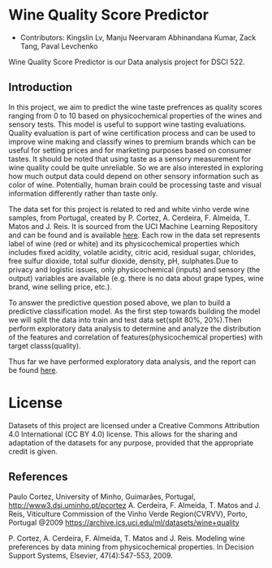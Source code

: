 # Wine Quality Score Predictor

-   Contributors: Kingslin Lv, Manju Neervaram Abhinandana Kumar, Zack Tang, Paval Levchenko

Wine Quality Score Predictor is our Data analysis project for DSCI 522.

## Introduction

  In this project, we aim to predict the wine taste prefrences as quality scores ranging from 0 to 10 based on physicochemical properties of the wines and sensory tests. This model is useful to support wine tasting evaluations. Quality evaluation is part of wine certification process and can be used to improve wine making and classify wines to premium brands which can be useful for setting prices and for marketing purposes based on consumer tastes. It should be noted that using taste as a sensory measurement for wine quality could be quite unreliable. So we are also interested in exploring how much output data could depend on other sensory information such as color of wine. Potentially, human brain could be processing taste and visual information differently rather than taste only. 

  The data set for this project is related to red and white vinho verde wine samples, from Portugal, created by P. Cortez, A. Cerdeira, F. Almeida, T. Matos and J. Reis. It is sourced from the UCI Machine Learning Repository and can be found and is available [here](https://archive.ics.uci.edu/ml/datasets/wine+quality). Each row in the data set represents label of wine (red or white) and its physicochemical properties which includes fixed acidity, volatile acidity, citric acid, residual sugar, chlorides, free sulfur dioxide, total sulfur dioxide, density, pH, sulphates.Due to privacy and logistic issues, only physicochemical (inputs) and sensory (the output) variables are available (e.g. there is no data about grape types, wine brand, wine selling price, etc.).

  To answer the predictive question posed above, we plan to build a predictive classification model. As the first step towards building the model we will split the data into train and test data set(split 80%, 20%).Then perform exploratory data analysis to determine and analyze the distribution of the features and correlation of features(physicochemical properties) with target classs(quality). 

  Thus far we have performed exploratory data analysis, and the report can be found [here](https://github.com/UBC-MDS/DSCI_522_Group19_Wine_Quality_Score_Predictor/blob/main/src/Wine_Score_EDA.ipynb).
  
  
# License

Datasets of this project are licensed under a Creative Commons Attribution 4.0 International (CC BY 4.0) license. This allows for the sharing and adaptation of the datasets for any purpose, provided that the appropriate credit is given.

## References

Paulo Cortez, University of Minho, Guimarães, Portugal, <http://www3.dsi.uminho.pt/pcortez> A. Cerdeira, F. Almeida, T. Matos and J. Reis, Viticulture Commission of the Vinho Verde Region(CVRVV), Porto, Portugal @2009 <https://archive.ics.uci.edu/ml/datasets/wine+quality>

P. Cortez, A. Cerdeira, F. Almeida, T. Matos and J. Reis. Modeling wine preferences by data mining from physicochemical properties. In Decision Support Systems, Elsevier, 47(4):547-553, 2009.
